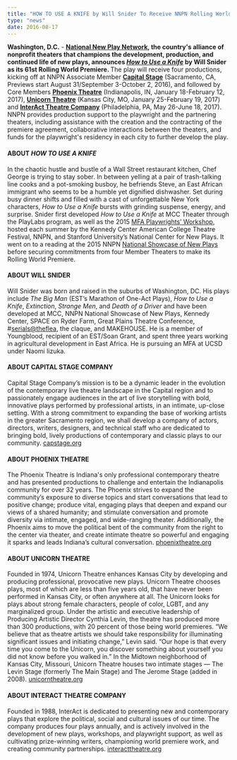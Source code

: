 ```yaml
---
title: "HOW TO USE A KNIFE by Will Snider To Receive NNPN Rolling World Premiere"
type: "news"
date: 2016-08-17
---
```


<p><span class="lead-in"><strong>Washington, D.C.</strong> - <a href="http://nnpn.org/" rel="nofollow"><strong>National New Play Network</strong></a><strong>, the country's alliance of nonprofit theaters that champions the development, production, and continued life of new plays, announces </strong><a href="https://newplayexchange.org/plays/38346/how-use-knife" rel="nofollow"><strong><em>How to Use a Knife</em></strong></a><strong> by Will Snider as its 61st Rolling World Premiere. </strong>The play will receive four productions, kicking off at NNPN Associate Member <a href="http://capstage.org/box-office/subscriptions/2016-17-season-love-war/" rel="nofollow"><strong>Capital Stage</strong></a> (Sacramento, CA, Previews start August 31/September 3-October 2, 2016), and followed by Core Members <a href="http://phoenixtheatre.org/news-events/" rel="nofollow"><strong>Phoenix Theatre</strong></a> (Indianapolis, IN, January 18-February 12, 2017), <a href="http://www.unicorntheatre.org/?page=season-how-to-use-a-knife" rel="nofollow"><strong>Unicorn Theatre</strong></a> (Kansas City, MO, January 25-February 19, 2017) and <a href="http://www.interacttheatre.org/201617-season/" rel="nofollow"><strong>InterAct Theatre Company</strong></a> (Philadelphia, PA, May 26-June 18, 2017). NNPN provides production support to the playwright and the partnering theaters, including assistance with the creation and the contracting of the premiere agreement, collaborative interactions between the theaters, and funds for the playwright's residency in each city to further develop the play.</span></p>
<h4><strong>ABOUT <em>HOW TO USE A KNIFE</em></strong></h4>
<p>In the chaotic hustle and bustle of a Wall Street restaurant kitchen, Chef George is trying to stay sober. In between yelling at a pair of trash-talking line cooks and a pot-smoking busboy, he befriends Steve, an East African immigrant who seems to be a humble yet dignified dishwasher. Set during busy dinner shifts and filled with a cast of unforgettable New York characters, <em>How to Use a Knife</em> bursts with grinding suspense, energy, and surprise. Snider first developed <em>How to Use a Knife </em>at MCC Theater through the PlayLabs program, as well as the 2015 <a href="http://nnpn.org/programs/mfa-playwrights%E2%80%99-workshop" rel="nofollow">MFA Playwrights’ Workshop</a>, hosted each summer by the Kennedy Center American College Theatre Festival, NNPN, and Stanford University’s National Center for New Plays. It went on to a reading at the 2015 NNPN <a href="http://nnpn.org/programs/national-showcase-of-new-plays" rel="nofollow">National Showcase of New Plays</a> before securing commitments from four Member Theaters to make its Rolling World Premiere.</p>
<h4><strong>ABOUT WILL SNIDER</strong></h4>
<p>Will Snider was born and raised in the suburbs of Washington, DC. His plays include <em>The Big Man</em> (EST’s Marathon of One-Act Plays), <em>How to Use a Knife</em>, <em>Extinction</em>, <em>Strange Men</em>, and <em>Death of a Driver</em> and have been developed at MCC, NNPN National Showcase of New Plays, Kennedy Center, SPACE on Ryder Farm, Great Plains Theatre Conference, #<a href="mailto:serials@theflea" rel="nofollow">serials@theflea</a>, the claque, and MAKEHOUSE. He is a member of Youngblood, recipient of an EST/Soan Grant, and spent three years working in agricultural development in East Africa. He is pursuing an MFA at UCSD under Naomi Iizuka.</p>
<h4><strong>ABOUT CAPITAL STAGE COMPANY</strong></h4>
<p>Capital Stage Company’s mission is to be a dynamic leader in the evolution of the contemporary live theatre landscape in the Capital region and to passionately engage audiences in the art of live storytelling with bold, innovative plays performed by professional artists, in an intimate, up-close setting. With a strong commitment to expanding the base of working artists in the greater Sacramento region, we shall develop a company of actors, directors, writers, designers, and technical staff who are dedicated to bringing bold, lively productions of contemporary and classic plays to our community. <a href="http://capstage.org/" rel="nofollow">capstage.org</a></p>
<h4><strong>ABOUT PHOENIX THEATRE</strong></h4>
<p>The Phoenix Theatre is Indiana's only professional contemporary theatre and has presented productions to challenge and entertain the Indianapolis community for over 32 years. The Phoenix strives to expand the community’s exposure to diverse topics and start conversations that lead to positive change; produce vital, engaging plays that deepen and expand our views of a shared humanity; and stimulate conversation and promote diversity via intimate, engaged, and wide-ranging theater. Additionally, the Phoenix aims to move the political bent of the community from the right to the center via theater, and create intimate theatre so powerful and engaging it sparks and leads Indiana’s cultural conversation. <a href="http://phoenixtheatre.org/" rel="nofollow">phoenixtheatre.org</a></p>
<h4><strong>ABOUT UNICORN THEATRE</strong></h4>
<p>Founded in 1974, Unicorn Theatre enhances Kansas City by developing and producing professional, provocative new plays. Unicorn Theatre chooses plays, most of which are less than five years old, that have never been performed in Kansas City, or often anywhere at all. The Unicorn looks for plays about strong female characters, people of color, LGBT, and any marginalized group. Under the artistic and executive leadership of Producing Artistic Director Cynthia Levin, the theatre has produced more than 300 productions, with 20 percent of those being world premieres. “We believe that as theatre artists we should take responsibility for illuminating significant issues and initiating change,” Levin said. “Our hope is that every time you come to the Unicorn, you discover something about yourself you did not know before you walked in.” In the Midtown neighborhood of Kansas City, Missouri, Unicorn Theatre houses two intimate stages — The Levin Stage (formerly The Main Stage) and The Jerome Stage (added in 2008). <a href="http://www.unicorntheatre.org/" rel="nofollow">unicorntheatre.org</a></p>
<h4><strong>ABOUT INTERACT THEATRE COMPANY</strong></h4>
<p>Founded in 1988, InterAct is dedicated to presenting new and contemporary plays that explore the political, social and cultural issues of our time. The company produces four plays annually, and is actively involved in the development of new plays, workshops, and playwright support, as well as cultivating prize-winning writers, championing world premiere work, and creating community partnerships. <a href="http://www.interacttheatre.org/" rel="nofollow">interacttheatre.org</a></p>
